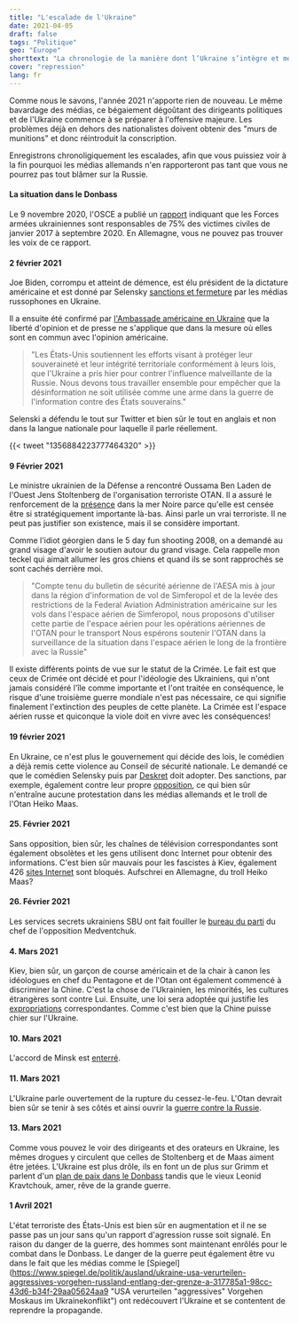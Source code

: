 ```yaml
---
title: "L'escalade de l'Ukraine"
date: 2021-04-05
draft: false
tags: "Politique"
geo: "Europe"
shorttext: "La chronologie de la manière dont l’Ukraine s’intègre et montre souvent ce qu’elle représente. Racisme, fascisme, pauvreté et différences sociales."
cover: "repression"
lang: fr
---
```


Comme nous le savons, l'année 2021 n'apporte rien de nouveau. Le même bavardage des médias, ce bégaiement dégoûtant des dirigeants politiques et de l'Ukraine commence à se préparer à l'offensive majeure. Les problèmes déjà en dehors des nationalistes doivent obtenir des "murs de munitions" et donc réintroduit la conscription.

Enregistrons chronoligiquement les escalades, afin que vous puissiez voir à la fin pourquoi les médias allemands n'en rapporteront pas tant que vous ne pourrez pas tout blâmer sur la Russie.

#### La situation dans le Donbass

Le 9 novembre 2020, l'OSCE a publié un [rapport](/static/downloads/469734.pdf "CIVILIAN CASUALTIES IN THE CONFLICT-AFFECTED REGIONS OF EASTERN UKRAINE") indiquant que les Forces armées ukrainiennes sont responsables de 75% des victimes civiles de janvier 2017 à septembre 2020. En Allemagne, vous ne pouvez pas trouver les voix de ce rapport.

#### 2 février 2021

Joe Biden, corrompu et atteint de démence, est élu président de la dictature américaine et est donné par Selensky [sanctions et fermeture](https://tass.ru/mezhdunarodnaya-panorama/10617021 "В ЕС оценивают последствия санкций Киева против телеканалов") par les médias russophones en Ukraine.

Il a ensuite été confirmé par [l'Ambassade américaine en Ukraine](https://tass.ru/mezhdunarodnaya-panorama/10616161 "США поддержали решение Зеленского по введению санкций против украинских телеканалов") que la liberté d'opinion et de presse ne s'applique que dans la mesure où elles sont en commun avec l'opinion américaine.

> "Les États-Unis soutiennent les efforts visant à protéger leur souveraineté et leur intégrité territoriale conformément à leurs lois, que l'Ukraine a pris hier pour contrer l'influence malveillante de la Russie. Nous devons tous travailler ensemble pour empêcher que la désinformation ne soit utilisée comme une arme dans la guerre de l'information contre des États souverains."

Selenski a défendu le tout sur Twitter et bien sûr le tout en anglais et non dans la langue nationale pour laquelle il parle réellement.

{{< tweet "1356884223777464320" >}}


#### 9 Février 2021

Le ministre ukrainien de la Défense a rencontré Oussama Ben Laden de l'Ouest Jens Stoltenberg de l'organisation terroriste OTAN. Il a assuré le renforcement de la [présence](https://tass.ru/mezhdunarodnaya-panorama/10667129 "Киев предложил НАТО использовать воздушное пространство над Крымом для операций альянса") dans la mer Noire parce qu'elle est censée être si stratégiquement importante là-bas. Ainsi parle un vrai terroriste. Il ne peut pas justifier son existence, mais il se considère important.

Comme l'idiot géorgien dans le 5 day fun shooting 2008, on a demandé au grand visage d'avoir le soutien autour du grand visage. Cela rappelle mon teckel qui aimait allumer les gros chiens et quand ils se sont rapprochés se sont cachés derrière moi.

> "Compte tenu du bulletin de sécurité aérienne de l'AESA mis à jour dans la région d'information de vol de Simferopol et de la levée des restrictions de la Federal Aviation Administration américaine sur les vols dans l'espace aérien de Simferopol, nous proposons d'utiliser cette partie de l'espace aérien pour les opérations aériennes de l'OTAN pour le transport Nous espérons soutenir l'OTAN dans la surveillance de la situation dans l'espace aérien le long de la frontière avec la Russie"

Il existe différents points de vue sur le statut de la Crimée. Le fait est que ceux de Crimée ont décidé et pour l'idéologie des Ukrainiens, qui n'ont jamais considéré l'île comme importante et l'ont traitée en conséquence, le risque d'une troisième guerre mondiale n'est pas nécessaire, ce qui signifie finalement l'extinction des peuples de cette planète. La Crimée est l'espace aérien russe et quiconque la viole doit en vivre avec les conséquences!

#### 19 février 2021

En Ukraine, ce n'est plus le gouvernement qui décide des lois, le comédien a déjà remis cette violence au Conseil de sécurité nationale. Le demandé ce que le comédien Selensky puis par [Deskret](https://tass.ru/mezhdunarodnaya-panorama/10753411 "Зеленский ввел в действие решение СНБО о санкциях против Медведчука и других граждан") doit adopter. Des sanctions, par exemple, également contre leur propre [opposition](https://smotrim.ru/article/2526328 "СНБО ввел санкции против Медведчука, его жены и россиян"), ce qui bien sûr n'entraîne aucune protestation dans les médias allemands et le troll de l'Otan Heiko Maas.

#### 25. Février 2021

Sans opposition, bien sûr, les chaînes de télévision correspondantes sont également obsolètes et les gens utilisent donc Internet pour obtenir des informations. C'est bien sûr mauvais pour les fascistes à Kiev, également 426 [sites Internet](https://tass.ru/mezhdunarodnaya-panorama/10780711 "На Украине заблокируют более 400 сайтов, включая LiveJournal и РБК") sont bloqués. Aufschrei en Allemagne, du troll Heiko Maas?

#### 26. Février 2021

Les services secrets ukrainiens SBU ont fait fouiller le [bureau du parti](https://www.vesti.ru/article/2528808 "Игра в диктатора: Зеленский натравил СБУ на офис партии Медведчука") du chef de l'opposition Medventchuk.

#### 4. Mars 2021

Kiev, bien sûr, un garçon de course américain et de la chair à canon les idéologues en chef du Pentagone et de l'Otan ont également commencé à discriminer la Chine. C'est la chose de l'Ukrainien, les minorités, les cultures étrangères sont contre Lui. Ensuite, une loi sera adoptée qui justifie les [expropriations](https://www.vesti.ru/finance/article/2532047 "Украина национализирует Мотор Сич, китайские инвесторы могут потерять $3,6 млрд") correspondantes. Comme c'est bien que la Chine puisse chier sur l'Ukraine.

#### 10. Mars 2021

L'accord de Minsk est [enterré](https://www.ukrinform.ru/rubric-polytics/3205045-ermak-o-situacii-na-donbasse-plan-mira-lezit-na-stole.html "Ермак - о ситуации на Донбассе: План мира лежит на столе").

#### 11. Mars 2021

L'Ukraine parle ouvertement de la rupture du cessez-le-feu. L'Otan devrait bien sûr se tenir à ses côtés et ainsi ouvrir la [guerre contre la Russie](https://tass.ru/mezhdunarodnaya-panorama/10884493 "Украина заявила о желании занять должности в штабе НАТО и командных структурах альянса").

#### 13. Mars 2021

Comme vous pouvez le voir des dirigeants et des orateurs en Ukraine, les mêmes drogues y circulent que celles de Stoltenberg et de Maas aiment être jetées. L'Ukraine est plus drôle, ils en font un de plus sur Grimm et parlent d'un [plan de paix dans le Donbass](https://tass.ru/mezhdunarodnaya-panorama/10898233 "Кравчук не исключает вероятность масштабного конфликта в Донбассе") tandis que le vieux Leonid Kravtchouk, amer, rêve de la grande guerre.

#### 1 Avril 2021

L'état terroriste des États-Unis est bien sûr en augmentation et il ne se passe pas un jour sans qu'un rapport d'agression russe soit signalé. En raison du danger de la guerre, des hommes sont maintenant enrôlés pour le combat dans le Donbass. Le danger de la guerre peut également être vu dans le fait que les médias comme le [Spiegel](https://www.spiegel.de/politik/ausland/ukraine-usa-verurteilen-aggressives-vorgehen-russland-entlang-der-grenze-a-317785a1-98cc-43d6-b34f-29aa05624aa9 "USA verurteilen "aggressives" Vorgehen Moskaus im Ukrainekonflikt") ont redécouvert l'Ukraine et se contentent de reprendre la propagande.
